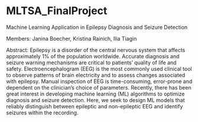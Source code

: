 # MLTSA_FinalProject
Machine Learning Application in Epilepsy Diagnosis and Seizure Detection

Members: Janina Boecher, Kristina Rainich, Ilia Tiagin

Abstract: Epilepsy is a disorder of the central nervous system that affects approximately 1% of the population worldwide. Accurate diagnosis and seizure warning mechanisms are critical to patients’ quality of life and safety. Electroencephalogram (EEG) is the most commonly used clinical tool to observe patterns of brain electricity and to assess changes associated with epilepsy. Manual inspection of EEG is time-consuming, error-prone and dependent on the clinician’s choice of parameters. Recently, there has been great interest in developing machine learning (ML) algorithms to optimize diagnosis and seizure detection. Here, we seek to design ML models that reliably distinguish between epileptic and non-epileptic EEG and identify seizures within the recording. 
